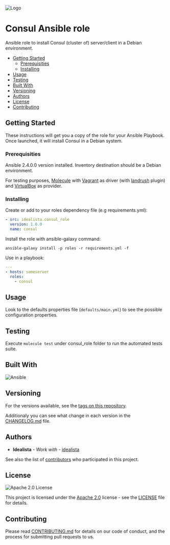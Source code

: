 ![Logo](https://raw.githubusercontent.com/idealista/consul_role/master/logo.gif)

# Consul Ansible role

Ansible role to install Consul (cluster of) server/client in a Debian environment.

- [Getting Started](#getting-started)
    - [Prerequisities](#prerequisities)
    - [Installing](#installing)
- [Usage](#usage)
- [Testing](#testing)
- [Built With](#built-with)
- [Versioning](#versioning)
- [Authors](#authors)
- [License](#license)
- [Contributing](#contributing)

## Getting Started

These instructions will get you a copy of the role for your Ansible Playbook. Once launched, it will install Consul in a Debian system.

### Prerequisities

Ansible 2.4.0.0 version installed.
Inventory destination should be a Debian environment.

For testing purposes, [Molecule](https://molecule.readthedocs.io/) with [Vagrant](https://www.vagrantup.com/) as driver (with [landrush](https://github.com/vagrant-landrush/landrush) plugin) and [VirtualBox](https://www.virtualbox.org/) as provider.

### Installing

Create or add to your roles dependency file (e.g requirements.yml):

``` yml
- src: idealista.consul_role
  version: 1.0.0
  name: consul
```

Install the role with ansible-galaxy command:

```
ansible-galaxy install -p roles -r requirements.yml -f
```

Use in a playbook:

``` yml
---
- hosts: someserver
  roles:
    - consul
```

## Usage

Look to the defaults properties file (`defaults/main.yml`) to see the possible configuration properties.

## Testing

Execute ``` molecule test ``` under consul_role folder to run the automated tests suite.

## Built With

![Ansible](https://img.shields.io/badge/ansible-2.4.0.0-green.svg)

## Versioning

For the versions available, see the [tags on this repository](https://github.com/idealista/consul_role/tags).

Additionaly you can see what change in each version in the [CHANGELOG.md](CHANGELOG.md) file.

## Authors

* **Idealista** - *Work with* - [idealista](https://github.com/idealista)

See also the list of [contributors](https://github.com/idealista/consul_role/contributors) who participated in this project.

## License

![Apache 2.0 License](https://img.shields.io/hexpm/l/plug.svg)

This project is licensed under the [Apache 2.0](https://www.apache.org/licenses/LICENSE-2.0) license - see the [LICENSE](LICENSE) file for details.

## Contributing

Please read [CONTRIBUTING.md](.github/CONTRIBUTING.md) for details on our code of conduct, and the process for submitting pull requests to us.
